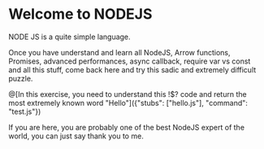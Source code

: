 # Welcome to NODEJS

NODE JS is a quite simple language.

Once you have understand and learn all NodeJS, Arrow functions, Promises, advanced performances, async callback, require var vs const and all this stuff, come back here and try this sadic and extremely difficult puzzle.

@[In this exercise, you need to understand this !$? code and return the most extremely known word "Hello"]({"stubs": ["hello.js"], "command": "test.js"})

If you are here, you are probably one of the best NodeJS expert of the world, you can just say thank you to me.
